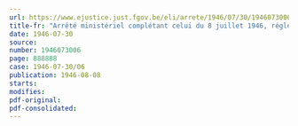 ```yaml
---
url: https://www.ejustice.just.fgov.be/eli/arrete/1946/07/30/1946073006/justel
title-fr: "Arrêté ministériel complétant celui du 8 juillet 1946, réglementant les prix de la gueuze-lambic"
date: 1946-07-30
source:
number: 1946073006
page: 888888
case: 1946-07-30/06
publication: 1946-08-08
starts:
modifies:
pdf-original:
pdf-consolidated:
---
```


